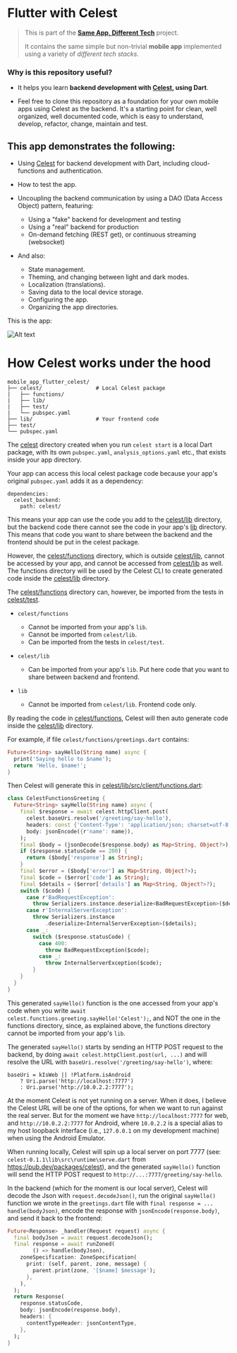 # Flutter with Celest

> This is part of the <a href='https://github.com/marcglasberg/SameAppDifferentTech'>**Same App,
> Different Tech**</a> project.
>
> It contains the same simple but non-trivial **mobile app** implemented using a
> variety of *different tech stacks*.

### Why is this repository useful?

* It helps you learn **backend development with [Celest](https://celest.dev/), using Dart**.


* Feel free to clone this repository as a foundation for your own mobile apps using Celest as the
  backend. It's a starting point for clean, well organized, well documented code, which is easy to
  understand, develop, refactor, change, maintain and test.

## This app demonstrates the following:

* Using [Celest](https://celest.dev/) for backend development with Dart, including cloud-functions
  and authentication.

* How to test the app.

* Uncoupling the backend communication by using a DAO (Data Access Object) pattern, featuring:
    * Using a "fake" backend for development and testing
    * Using a "real" backend for production
    * On-demand fetching (REST get), or continuous streaming (websocket)

* And also:
    - State management.
    - Theming, and changing between light and dark modes.
    - Localization (translations).
    - Saving data to the local device storage.
    - Configuring the app.
    - Organizing the app directories.

This is the app:

![Alt text](readme_images/App_Description.png)

# How Celest works under the hood

```
mobile_app_flutter_celest/
├── celest/                 # Local Celest package
|   ├── functions/  
|   ├── lib/
|   ├── test/
|   └── pubspec.yaml
├── lib/                    # Your frontend code
├── test/
└── pubspec.yaml
```

The [celest](celest) directory created when you run `celest start` is a local Dart package,
with its own `pubspec.yaml`, `analysis_options.yaml` etc., that exists inside your app directory.

Your app can access this local celest package code because your app's original `pubspec.yaml` adds
it as a dependency:

```
dependencies:
  celest_backend:
    path: celest/
```

This means your app can use the code you add to the [celest/lib](celest/lib) directory, but the
backend code there cannot see the code in your app's [lib](lib) directory.
This means that code you want to share between the backend and the frontend should be put in the
celest package.

However, the [celest/functions](celest/functions) directory, which is
outside [celest/lib](celest/lib), cannot be accessed by your app, and cannot be accessed from
[celest/lib](celest/lib) as well. The functions directory will be used by the Celest CLI to
create generated code inside the [celest/lib](celest/lib) directory.

The [celest/functions](celest/functions) directory can, however, be imported from the tests in
[celest/test](celest/test).

* `celest/functions`
    - Cannot be imported from your app's `lib`.
    - Cannot be imported from `celest/lib`.
    - Can be imported from the tests in `celest/test`.

* `celest/lib`
    - Can be imported from your app's `lib`. Put here code that you want to share between
      backend and frontend.

* `lib`
    - Cannot be imported from `celest/lib`. Frontend code only.

By reading the code in [celest/functions](celest/functions), Celest will then auto generate code
inside the [celest/lib](celest/lib) directory.

For example, if file `celest/functions/greetings.dart` contains:

```dart
Future<String> sayHello(String name) async {
  print('Saying hello to $name');
  return 'Hello, $name!';
}
```

Then Celest will generate this
in [celest/lib/src/client/functions.dart](celest/lib/src/client/functions.dart):

```dart
class CelestFunctionsGreeting {
  Future<String> sayHello(String name) async {
    final $response = await celest.httpClient.post(
      celest.baseUri.resolve('/greeting/say-hello'),
      headers: const {'Content-Type': 'application/json; charset=utf-8'},
      body: jsonEncode({r'name': name}),
    );
    final $body = (jsonDecode($response.body) as Map<String, Object?>);
    if ($response.statusCode == 200) {
      return ($body['response'] as String);
    }
    final $error = ($body['error'] as Map<String, Object?>);
    final $code = ($error['code'] as String);
    final $details = ($error['details'] as Map<String, Object?>?);
    switch ($code) {
      case r'BadRequestException':
        throw Serializers.instance.deserialize<BadRequestException>($details);
      case r'InternalServerException':
        throw Serializers.instance
            .deserialize<InternalServerException>($details);
      case _:
        switch ($response.statusCode) {
          case 400:
            throw BadRequestException($code);
          case _:
            throw InternalServerException($code);
        }
    }
  }
}
```

This generated `sayHello()` function is the one accessed from your app's code when you write
`await celest.functions.greeting.sayHello('Celest');`, and NOT the one in the functions directory,
since, as explained above, the functions directory cannot be imported from your app's `lib`.

The generated `sayHello()` starts by sending an HTTP POST request to the backend,
by doing `await celest.httpClient.post(url, ...)` and will resolve the URL
with `baseUri.resolve('/greeting/say-hello')`, where:

```
baseUri = kIsWeb || !Platform.isAndroid
    ? Uri.parse('http://localhost:7777')
    : Uri.parse('http://10.0.2.2:7777');
```

At the moment Celest is not yet running on a server. When it does, I believe the Celest URL
will be one of the options, for when we want to run against the real server. But for the moment
we have `http://localhost:7777` for web, and `http://10.0.2.2:7777`
for Android, where `10.0.2.2` is a special alias to my host loopback interface
(i.e., `127.0.0.1` on my development machine) when using the Android Emulator.

When running locally, Celest will spin up a local server on port 7777
(see: `celest-0.1.1\lib\src\runtime\serve.dart` from https://pub.dev/packages/celest),
and the generated `sayHello()` function will send the HTTP POST request
to `http://...:7777/greeting/say-hello`.

In the backend (which for the moment is our local server), Celest will decode the Json with
`request.decodeJson()`, run the original `sayHello()` function we wrote in the `greetings.dart` file
with `final response = ... handle(bodyJson)`, encode the response with `jsonEncode(response.body)`,
and send it back to the frontend:

```dart
Future<Response> _handler(Request request) async {
  final bodyJson = await request.decodeJson();
  final response = await runZoned(
        () => handle(bodyJson),
    zoneSpecification: ZoneSpecification(
      print: (self, parent, zone, message) {
        parent.print(zone, '[$name] $message');
      },
    ),
  );
  return Response(
    response.statusCode,
    body: jsonEncode(response.body),
    headers: {
      contentTypeHeader: jsonContentType,
    },
  );
}
```



